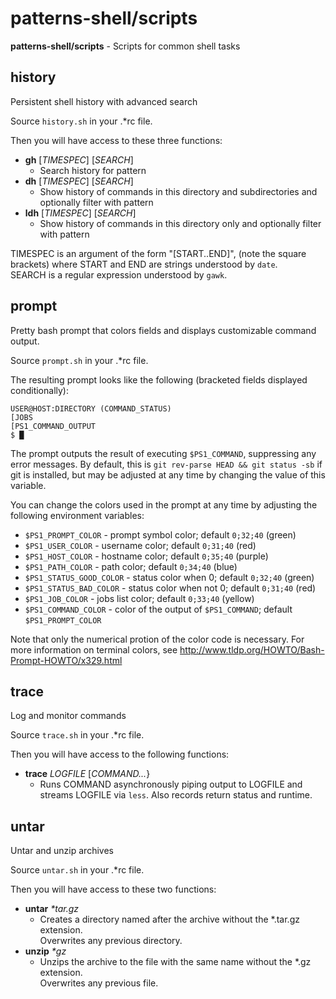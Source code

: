 # patterns-shell/scripts

**patterns-shell/scripts** - Scripts for common shell tasks


## history

Persistent shell history with advanced search

Source `history.sh` in your .\*rc file.

Then you will have access to these three functions:
* **gh** [*TIMESPEC*] [*SEARCH*]
  * Search history for pattern
* **dh** [*TIMESPEC*] [*SEARCH*]
  * Show history of commands in this directory and subdirectories and optionally filter with pattern
* **ldh** [*TIMESPEC*] [*SEARCH*]
  * Show history of commands in this directory only and optionally filter with pattern

TIMESPEC is an argument of the form "[START..END]", (note the square brackets)
where START and END are strings understood by `date`.  
SEARCH is a regular expression understood by `gawk`.



## prompt

Pretty bash prompt that colors fields and displays customizable command output.

Source `prompt.sh` in your .\*rc file.

The resulting prompt looks like the following (bracketed fields displayed conditionally):

```
USER@HOST:DIRECTORY (COMMAND_STATUS)
[JOBS
[PS1_COMMAND_OUTPUT
$ █
```

The prompt outputs the result of executing `$PS1_COMMAND`, suppressing any error messages.
By default, this is `git rev-parse HEAD && git status -sb` if git is installed,
but may be adjusted at any time by changing the value of this variable.

You can change the colors used in the prompt at any time by adjusting the following environment variables:

* `$PS1_PROMPT_COLOR` - prompt symbol color; default `0;32;40` (green)
* `$PS1_USER_COLOR` - username color; default `0;31;40` (red)
* `$PS1_HOST_COLOR` - hostname color; default `0;35;40` (purple)
* `$PS1_PATH_COLOR` - path color; default `0;34;40` (blue)
* `$PS1_STATUS_GOOD_COLOR` - status color when 0; default `0;32;40` (green)
* `$PS1_STATUS_BAD_COLOR` - status color when not 0; default `0;31;40` (red)
* `$PS1_JOB_COLOR` - jobs list color; default `0;33;40` (yellow)
* `$PS1_COMMAND_COLOR` - color of the output of `$PS1_COMMAND`; default `$PS1_PROMPT_COLOR`

Note that only the numerical protion of the color code is necessary.
For more information on terminal colors, see http://www.tldp.org/HOWTO/Bash-Prompt-HOWTO/x329.html



## trace

Log and monitor commands

Source `trace.sh` in your .\*rc file.

Then you will have access to the following functions:
* **trace** *LOGFILE*  [*COMMAND...*}
  * Runs COMMAND asynchronously piping output to LOGFILE and
    streams LOGFILE via `less`. Also records return status
    and runtime.



## untar

Untar and unzip archives

Source `untar.sh` in your .\*rc file.

Then you will have access to these two functions:
* **untar** *\*tar.gz*
  * Creates a directory named after the archive without the \*.tar.gz extension.  
    Overwrites any previous directory.
* **unzip** *\*gz*
  * Unzips the archive to the file with the same name without the \*.gz extension.  
    Overwrites any previous file.

